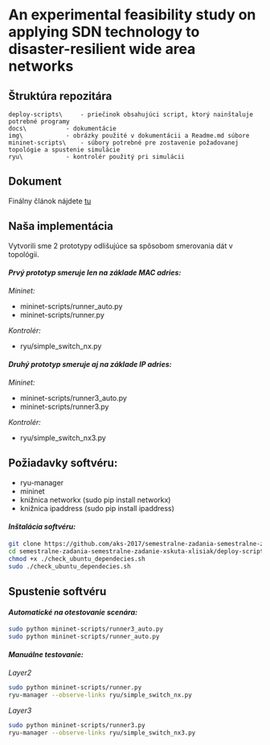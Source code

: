 ﻿# An experimental feasibility study on applying SDN technology to disaster-resilient wide area networks

## Štruktúra repozitára
```
deploy-scripts\		- priečinok obsahujúci script, ktorý nainštaluje potrebné programy
docs\			- dokumentácie
img\			- obrázky použité v dokumentácii a Readme.md súbore
mininet-scripts\	- súbory potrebné pre zostavenie požadovanej topológie a spustenie simulácie
ryu\			- kontrolér použitý pri simulácii
```

## Dokument
Finálny článok nájdete [tu](../master/docs/Skuta_Lisiak.pdf)

## Naša implementácia
Vytvorili sme 2 prototypy odlišujúce sa spôsobom smerovania dát v topológii.

#### *Prvý prototyp smeruje len na základe MAC adries:*

*Mininet:*
  * mininet-scripts/runner_auto.py 
  * mininet-scripts/runner.py

*Kontrolér:*
  * ryu/simple_switch_nx.py


#### *Druhý prototyp smeruje aj na základe IP adries:*

*Mininet:*
  * mininet-scripts/runner3_auto.py
  * mininet-scripts/runner3.py


*Kontrolér:*
  * ryu/simple_switch_nx3.py

## Požiadavky softvéru:

 - ryu-manager
 - mininet
 - knižnica networkx (sudo pip install networkx)
 - knižnica ipaddress (sudo pip install ipaddress)

#### *Inštalácia softvéru:*
```bash
git clone https://github.com/aks-2017/semestralne-zadania-semestralne-zadanie-xskuta-xlisiak.git
cd semestralne-zadania-semestralne-zadanie-xskuta-xlisiak/deploy-scripts
chmod +x ./check_ubuntu_dependecies.sh
sudo ./check_ubuntu_dependecies.sh
```



## Spustenie softvéru

#### *Automatické na otestovanie scenára:*
```bash
sudo python mininet-scripts/runner3_auto.py
sudo python mininet-scripts/runner_auto.py
```
#### *Manuálne testovanie:*
 
 *Layer2*

```bash
sudo python mininet-scripts/runner.py
ryu-manager --observe-links ryu/simple_switch_nx.py
```

*Layer3*
```bash
sudo python mininet-scripts/runner3.py
ryu-manager --observe-links ryu/simple_switch_nx3.py
```


